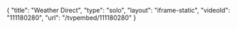 {
    "title": "Weather Direct",
    "type": "solo",
    "layout": "iframe-static",
    "videoId": "111180280",
    "url": "\/tvpembed\/111180280"
}